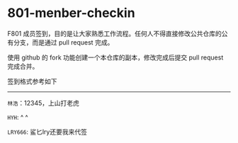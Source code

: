 # 801-menber-checkin
F801 成员签到，目的是让大家熟悉工作流程。任何人不得直接修改公共仓库的公有分支，而是通过 pull request 完成。

使用 github 的 fork 功能创建一个本仓库的副本，修改完成后提交 pull request 完成合并。

签到格式参考如下

---

`林浩`：12345，上山打老虎

`HYH`: ^ ^

`LRY666`: 鲨匕lry还要我来代签

